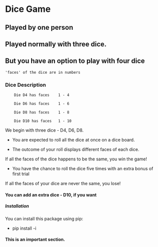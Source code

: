 # Dice Game
## Played by one person 
## Played normally with three dice. 
## But you have an option to play with four dice
    'faces' of the dice are in numbers
   
### Dice Description
        Die D4 has faces    1 - 4

        Die D6 has faces    1 - 6

        Die D8 has faces    1 - 8

        Die D10 has faces   1 - 10


We begin with three dice - D4, D6, D8.

* You are expected to roll all the dice at once on a dice board.

* The outcome of your roll displays different faces of each dice.

If all the faces of the dice happens to be the same, you win the game!

* You have the chance to roll the dice five times with an extra bonus of first trial

If all the faces of your dice are never the same, you lose!
   
#### You can add an extra dice - D10, if you want
##### Installation
You can install this package using pip: 
* pip install -i 

#### This is an important section.
